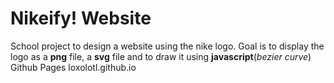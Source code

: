 # Nikeify! Website
School project to design a website using the nike logo. Goal is to display the logo as a **png** file, a **svg** file and to draw it using **javascript**(*bezier&nbsp;curve*)
Github Pages loxolotl.github.io
